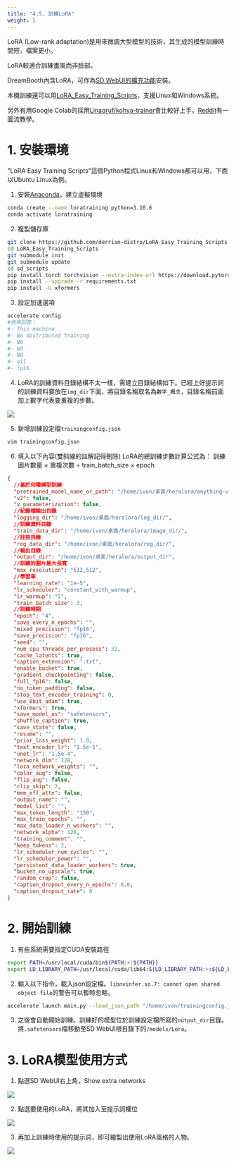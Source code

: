 ```yaml
---
title: "4.5. 訓練LoRA"
weight: 5
---
```



LoRA (Low-rank adaptation)是用來微調大型模型的技術，其生成的模型訓練時間短，檔案更小。

LoRA較適合訓練畫風而非臉部。

DreamBooth內含LoRA，可作為[SD WebUI的擴充功能](https://github.com/d8ahazard/sd_dreambooth_extension)安裝。

本機訓練還可以用[LoRA_Easy_Training_Scripts](https://github.com/derrian-distro/LoRA_Easy_Training_Scripts)，支援Linux和Windows系統。

另外有用Google Colab的採用[Linaqruf/kohya-trainer](https://github.com/Linaqruf/kohya-trainer)會比較好上手。[Reddit](https://www.reddit.com/r/StableDiffusion/comments/111mhsl/lora_training_guide_version_20_i_added_multiple/)有一圖流教學。


# 1. 安裝環境

"LoRA Easy Training Scripts"這個Python程式Linux和Windows都可以用，下面以Ubuntu Linux為例。

1. 安裝[Anaconda](https://ivonblog.com/posts/linux-anaconda/)，建立虛擬環境
```bash
conda create --name loratraining python=3.10.6
conda activate loratraining
```

2. 複製儲存庫
```bash
git clone https://github.com/derrian-distro/LoRA_Easy_Training_Scripts.git
cd LoRA_Easy_Training_Scripts
git submodule init
git submodule update
cd sd_scripts
pip install torch torchvision --extra-index-url https://download.pytorch.org/whl/cu116
pip install --upgrade -r requirements.txt
pip install -U xformers
```


3. 設定加速選項
```bash
accelerate config
#依序回答：
#- This machine
#- No distributed training
#- NO
#- NO
#- NO
#- all
#- fp16
```


4. LoRA的訓練資料目錄結構不太一樣，需建立目錄結構如下。已經上好提示詞的訓練資料要放在`img_dir`下面，將目錄名稱取名為`數字_概念`，目錄名稱前面加上數字代表要重複的步數。

![](/posts/stable-diffusion-webui-manuals/images/2ubZ2W0.avif)


5. 新增訓練設定檔`trainingconfig.json`
```bash
vim trainingconfig.json
```

6. 填入以下內容(雙斜線的註解記得刪除) LoRA的總訓練步數計算公式為： 訓練圖片數量 × 重複次數 ÷ train_batch_size × epoch
```json
{
  //基於何種模型訓練
  "pretrained_model_name_or_path": "/home/ivon/桌面/heralora/anything-v4.5-pruned.ckpt",
  "v2": false,
  "v_parameterization": false,
  //紀錄檔輸出目錄
  "logging_dir": "/home/ivon/桌面/heralora/log_dir/",
  //訓練資料目錄
  "train_data_dir": "/home/ivon/桌面/heralora/image_dir/",
  //註冊目錄
  "reg_data_dir": "/home/ivon/桌面/heralora/reg_dir/",
  //輸出目錄
  "output_dir": "/home/ivon/桌面/heralora/output_dir",
  //訓練的圖片最大長寬
  "max_resolution": "512,512",
  //學習率
  "learning_rate": "1e-5",
  "lr_scheduler": "constant_with_warmup",
  "lr_warmup": "5",
  "train_batch_size": 3,
  //訓練時期
  "epoch": "4",
  "save_every_n_epochs": "",
  "mixed_precision": "fp16",
  "save_precision": "fp16",
  "seed": "",
  "num_cpu_threads_per_process": 32,
  "cache_latents": true,
  "caption_extension": ".txt",
  "enable_bucket": true,
  "gradient_checkpointing": false,
  "full_fp16": false,
  "no_token_padding": false,
  "stop_text_encoder_training": 0,
  "use_8bit_adam": true,
  "xformers": true,
  "save_model_as": "safetensors",
  "shuffle_caption": true,
  "save_state": false,
  "resume": "",
  "prior_loss_weight": 1.0,
  "text_encoder_lr": "1.5e-5",
  "unet_lr": "1.5e-4",
  "network_dim": 128,
  "lora_network_weights": "",
  "color_aug": false,
  "flip_aug": false,
  "clip_skip": 2,
  "mem_eff_attn": false,
  "output_name": "",
  "model_list": "",
  "max_token_length": "150",
  "max_train_epochs": "",
  "max_data_loader_n_workers": "",
  "network_alpha": 128,
  "training_comment": "",
  "keep_tokens": 2,
  "lr_scheduler_num_cycles": "",
  "lr_scheduler_power": "",
  "persistent_data_loader_workers": true,
  "bucket_no_upscale": true,
  "random_crop": false,
  "caption_dropout_every_n_epochs": 0.0,
  "caption_dropout_rate": 0
}
```

# 2. 開始訓練


1. 有些系統需要指定CUDA安裝路徑
```bash
export PATH=/usr/local/cuda/bin${PATH:+:${PATH}}
export LD_LIBRARY_PATH=/usr/local/cuda/lib64:${LD_LIBRARY_PATH:+:${LD_LIBRARY_PATH}}
```

2. 輸入以下指令，載入json設定檔。`libnvinfer.so.7: cannot open shared object file`的警告可以暫時忽略。
```bash
accelerate launch main.py --load_json_path "/home/ivon/trainingconfig.json"
```

3. 之後會自動開始訓練。訓練好的模型位於訓練設定檔所寫的`output_dir`目錄。將`.safetensors`檔移動至SD WebUI根目錄下的`/models/Lora`。


# 3. LoRA模型使用方式

1. 點選SD WebUI右上角，Show extra networks

![](/posts/stable-diffusion-webui-manuals/images/lLGiqZ6.avif)

2. 點選要使用的LoRA，將其加入至提示詞欄位

![](/posts/stable-diffusion-webui-manuals/images/ix3dK3M.avif)

3. 再加上訓練時使用的提示詞，即可繪製出使用LoRA風格的人物。

![](/posts/stable-diffusion-webui-manuals/images/mWhp5Gv.avif)
